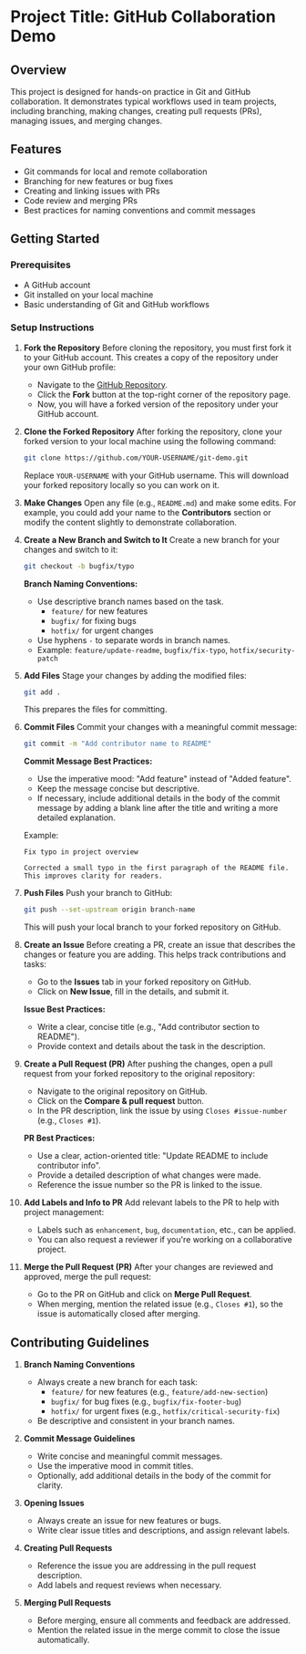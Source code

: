 # Project Title: GitHub Collaboration Demo

## Overview
This project is designed for hands-on practice in Git and GitHub collaboration. It demonstrates typical workflows used in team projects, including branching, making changes, creating pull requests (PRs), managing issues, and merging changes.

## Features
- Git commands for local and remote collaboration
- Branching for new features or bug fixes
- Creating and linking issues with PRs
- Code review and merging PRs
- Best practices for naming conventions and commit messages

## Getting Started

### Prerequisites
- A GitHub account
- Git installed on your local machine
- Basic understanding of Git and GitHub workflows

### Setup Instructions

1. **Fork the Repository**
   Before cloning the repository, you must first fork it to your GitHub account. This creates a copy of the repository under your own GitHub profile:
   - Navigate to the [GitHub Repository](https://github.com/SRM-IST-KTR/git-demo).
   - Click the **Fork** button at the top-right corner of the repository page.
   - Now, you will have a forked version of the repository under your GitHub account.

2. **Clone the Forked Repository**
   After forking the repository, clone your forked version to your local machine using the following command:
   ```bash
   git clone https://github.com/YOUR-USERNAME/git-demo.git
   ```
   Replace `YOUR-USERNAME` with your GitHub username. This will download your forked repository locally so you can work on it.

3. **Make Changes**
   Open any file (e.g., `README.md`) and make some edits. For example, you could add your name to the **Contributors** section or modify the content slightly to demonstrate collaboration.

4. **Create a New Branch and Switch to It**
   Create a new branch for your changes and switch to it:
   ```bash
   git checkout -b bugfix/typo
   ```
   **Branch Naming Conventions:**
   - Use descriptive branch names based on the task.
     - `feature/` for new features
     - `bugfix/` for fixing bugs
     - `hotfix/` for urgent changes
   - Use hyphens `-` to separate words in branch names.
   - Example: `feature/update-readme`, `bugfix/fix-typo`, `hotfix/security-patch`

5. **Add Files**
   Stage your changes by adding the modified files:
   ```bash
   git add .
   ```
   This prepares the files for committing.

6. **Commit Files**
   Commit your changes with a meaningful commit message:
   ```bash
   git commit -m "Add contributor name to README"
   ```
   **Commit Message Best Practices:**
   - Use the imperative mood: "Add feature" instead of "Added feature".
   - Keep the message concise but descriptive.
   - If necessary, include additional details in the body of the commit message by adding a blank line after the title and writing a more detailed explanation.

   Example:
   ```
   Fix typo in project overview

   Corrected a small typo in the first paragraph of the README file. 
   This improves clarity for readers.
   ```

7. **Push Files**
   Push your branch to GitHub:
   ```bash
   git push --set-upstream origin branch-name
   ```
   This will push your local branch to your forked repository on GitHub.

8. **Create an Issue**
   Before creating a PR, create an issue that describes the changes or feature you are adding. This helps track contributions and tasks:
   - Go to the **Issues** tab in your forked repository on GitHub.
   - Click on **New Issue**, fill in the details, and submit it.

   **Issue Best Practices:**
   - Write a clear, concise title (e.g., "Add contributor section to README").
   - Provide context and details about the task in the description.

9. **Create a Pull Request (PR)**
   After pushing the changes, open a pull request from your forked repository to the original repository:
   - Navigate to the original repository on GitHub.
   - Click on the **Compare & pull request** button.
   - In the PR description, link the issue by using `Closes #issue-number` (e.g., `Closes #1`).

   **PR Best Practices:**
   - Use a clear, action-oriented title: "Update README to include contributor info".
   - Provide a detailed description of what changes were made.
   - Reference the issue number so the PR is linked to the issue.

10. **Add Labels and Info to PR**
    Add relevant labels to the PR to help with project management:
    - Labels such as `enhancement`, `bug`, `documentation`, etc., can be applied.
    - You can also request a reviewer if you're working on a collaborative project.

11. **Merge the Pull Request (PR)**
    After your changes are reviewed and approved, merge the pull request:
    - Go to the PR on GitHub and click on **Merge Pull Request**.
    - When merging, mention the related issue (e.g., `Closes #1`), so the issue is automatically closed after merging.

## Contributing Guidelines

1. **Branch Naming Conventions**
   - Always create a new branch for each task:
     - `feature/` for new features (e.g., `feature/add-new-section`)
     - `bugfix/` for bug fixes (e.g., `bugfix/fix-footer-bug`)
     - `hotfix/` for urgent fixes (e.g., `hotfix/critical-security-fix`)
   - Be descriptive and consistent in your branch names.

2. **Commit Message Guidelines**
   - Write concise and meaningful commit messages.
   - Use the imperative mood in commit titles.
   - Optionally, add additional details in the body of the commit for clarity.

3. **Opening Issues**
   - Always create an issue for new features or bugs.
   - Write clear issue titles and descriptions, and assign relevant labels.

4. **Creating Pull Requests**
   - Reference the issue you are addressing in the pull request description.
   - Add labels and request reviews when necessary.

5. **Merging Pull Requests**
   - Before merging, ensure all comments and feedback are addressed.
   - Mention the related issue in the merge commit to close the issue automatically.
